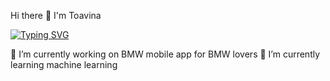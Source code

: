 Hi there 👋
I'm Toavina


[![Typing SVG](https://readme-typing-svg.herokuapp.com?font=Fira+Code&weight=500&size=18&duration=3000&pause=1000&center=true&vCenter=true&width=700&height=40&lines=Hi+%F0%9F%98%80!+I'm+Toavina;A+very+big+fan+of+BMW+%F0%9F%91%A5.+)](https://git.io/typing-svg)
 
🔭 I’m currently working on BMW mobile app for BMW lovers
🌱 I’m currently learning machine learning
<!--
**ToavinaGitHub/ToavinaGitHub** is a ✨ _special_ ✨ repository because its `README.md` (this file) appears on your GitHub profile.

Here are some ideas to get you started:


- 👯 I’m looking to collaborate on ...
- 🤔 I’m looking for help with ...
- 💬 Ask me about ...
- 📫 How to reach me: ...
- 😄 Pronouns: ...
- ⚡ Fun fact: ...
-->

